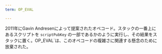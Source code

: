 ```yaml
---
term: OP_EVAL

---
```

2011年にGavin Andresenによって提案されたオペコード。スタックの一番上にあるスクリプトを `scriptPubKey` の一部であるかのように実行し、その結果をスタックに置く。OP_EVAL`は、このオペコードの複雑さに関連する懸念のために放棄された。